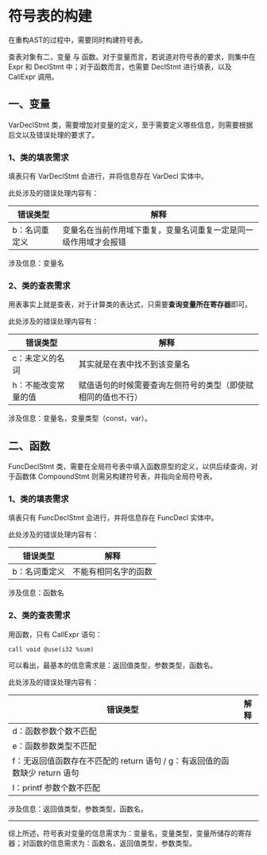 # 符号表的构建

在重构AST的过程中，需要同时构建符号表。

查表对象有二，变量 与 函数。对于变量而言，若说道对符号表的要求，则集中在 Expr 和 DeclStmt 中；对于函数而言，也需要 DeclStmt 进行填表，以及 CallExpr 调用。

## 一、变量

VarDeclStmt 类，需要增加对变量的定义，至于需要定义哪些信息，则需要根据后文以及错误处理的要求了。

### 1、类的填表需求

填表只有 VarDeclStmt 会进行，并将信息存在 VarDecl 实体中。

此处涉及的错误处理内容有：

| 错误类型      | 解释                                                         |
| ------------- | ------------------------------------------------------------ |
| b：名词重定义 | 变量名在当前作用域下重复，变量名词重复一定是同一级作用域才会报错 |

涉及信息：变量名

### 2、类的查表需求

用表事实上就是查表，对于计算类的表达式，只需要**查询变量所在寄存器**即可。

此处涉及的错误处理内容有：

| 错误类型            | 解释                                                         |
| ------------------- | ------------------------------------------------------------ |
| c：未定义的名词     | 其实就是在表中找不到该变量名                                 |
| h：不能改变常量的值 | 赋值语句的时候需要查询左侧符号的类型（即使赋相同的值也不行） |

涉及信息：变量名，变量类型（const，var）。

## 二、函数

FuncDeclStmt 类，需要在全局符号表中填入函数原型的定义，以供后续查询，对于函数体 CompoundStmt 则需另构建符号表，并指向全局符号表。

### 1、类的填表需求

填表只有 FuncDeclStmt 会进行，并将信息存在 FuncDecl 实体中。

此处涉及的错误处理内容有：

| 错误类型      | 解释                 |
| ------------- | -------------------- |
| b：名词重定义 | 不能有相同名字的函数 |

涉及信息：函数名

### 2、类的查表需求

用函数，只有 CallExpr 语句：

`call void @use(i32 %sum)`

可以看出，最基本的信息需求是：返回值类型，参数类型，函数名。

此处涉及的错误处理内容有：

| 错误类型                                                     | 解释 |
| ------------------------------------------------------------ | ---- |
| d：函数参数个数不匹配                                        |      |
| e：函数参数类型不匹配                                        |      |
| f：无返回值函数存在不匹配的 return 语句 / g：有返回值的函数缺少 return 语句 |      |
| I：printf 参数个数不匹配                                     |      |

涉及信息：返回值类型，参数类型，函数名。

---

综上所述，符号表对变量的信息需求为：变量名，变量类型，变量所储存的寄存器；对函数的信息需求为：函数名，返回值类型，参数类型。